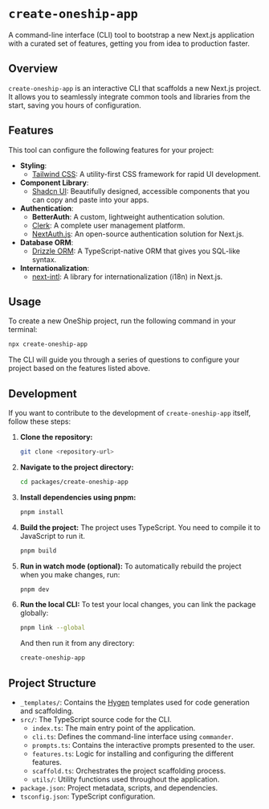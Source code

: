 # `create-oneship-app`

A command-line interface (CLI) tool to bootstrap a new Next.js application with a curated set of features, getting you from idea to production faster.

## Overview

`create-oneship-app` is an interactive CLI that scaffolds a new Next.js project. It allows you to seamlessly integrate common tools and libraries from the start, saving you hours of configuration.

## Features

This tool can configure the following features for your project:

- **Styling**:
  - [Tailwind CSS](https://tailwindcss.com/): A utility-first CSS framework for rapid UI development.
- **Component Library**:
  - [Shadcn UI](https://ui.shadcn.com/): Beautifully designed, accessible components that you can copy and paste into your apps.
- **Authentication**:
  - **BetterAuth**: A custom, lightweight authentication solution.
  - [Clerk](https://clerk.com/): A complete user management platform.
  - [NextAuth.js](https://next-auth.js.org/): An open-source authentication solution for Next.js.
- **Database ORM**:
  - [Drizzle ORM](https://orm.drizzle.team/): A TypeScript-native ORM that gives you SQL-like syntax.
- **Internationalization**:
  - [next-intl](https://next-intl-docs.vercel.app/): A library for internationalization (i18n) in Next.js.

## Usage

To create a new OneShip project, run the following command in your terminal:

```bash
npx create-oneship-app
```

The CLI will guide you through a series of questions to configure your project based on the features listed above.

## Development

If you want to contribute to the development of `create-oneship-app` itself, follow these steps:

1.  **Clone the repository:**
    ```bash
    git clone <repository-url>
    ```
2.  **Navigate to the project directory:**
    ```bash
    cd packages/create-oneship-app
    ```
3.  **Install dependencies using pnpm:**
    ```bash
    pnpm install
    ```
4.  **Build the project:**
    The project uses TypeScript. You need to compile it to JavaScript to run it.
    ```bash
    pnpm build
    ```
5.  **Run in watch mode (optional):**
    To automatically rebuild the project when you make changes, run:
    ```bash
    pnpm dev
    ```
6.  **Run the local CLI:**
    To test your local changes, you can link the package globally:
    ```bash
    pnpm link --global
    ```
    And then run it from any directory:
    ```bash
    create-oneship-app
    ```

## Project Structure

- `_templates/`: Contains the [Hygen](https://www.hygen.io/) templates used for code generation and scaffolding.
- `src/`: The TypeScript source code for the CLI.
  - `index.ts`: The main entry point of the application.
  - `cli.ts`: Defines the command-line interface using `commander`.
  - `prompts.ts`: Contains the interactive prompts presented to the user.
  - `features.ts`: Logic for installing and configuring the different features.
  - `scaffold.ts`: Orchestrates the project scaffolding process.
  - `utils/`: Utility functions used throughout the application.
- `package.json`: Project metadata, scripts, and dependencies.
- `tsconfig.json`: TypeScript configuration.
